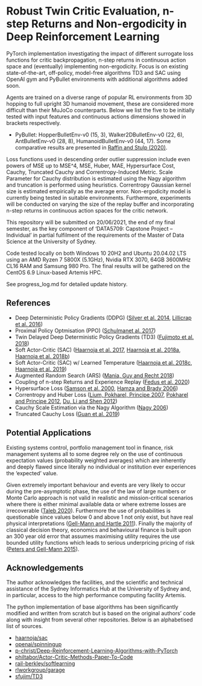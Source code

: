 # Robust Twin Critic Evaluation, n-step Returns and Non-ergodicity in Deep Reinforcement Learning

PyTorch implementation investigating the impact of different surrogate loss functions for critic backpropagation, n-step returns in continuous action space and (eventually) implementing non-ergodicity.
Focus is on existing state-of-the-art, off-policy, model-free algorithms TD3 and SAC using OpenAI gym and PyBullet environments with additional algorithms added soon.

Agents are trained on a diverse range of popular RL environments from 3D hopping to full upright 3D humanoid movement, these are considered more difficult than their MuJoCo counterparts. Below we list the five to be initially tested with input features and continuous actions dimensions showed in brackets respectively.
* PyBullet: HopperBulletEnv-v0 (15, 3), Walker2DBulletEnv-v0 (22, 6), AntBulletEnv-v0 (28, 8), HumanoidBulletEnv-v0 (44, 17).
Some comparative results are presented in [Raffin and Stulp (2020)](https://arxiv.org/pdf/2005.05719.pdf).

Loss functions used in descending order outlier suppression include even powers of MSE up to MSE^4, MSE, Huber, MAE, Hypersurface Cost, Cauchy, Truncated Cauchy and Correntropy-Induced Metric. Scale Parameter for Cauchy distribution is estimated using the Nagy algorithm and truncation is performed using heuristics. Correntropy Gaussian kernel size is estimated empirically as the average error. Non-ergodicity model is currently being tested in suitable environments. Furthermore, experiments will be conducted on varying the size of the replay buffer and incorporating n-step returns in continuous action spaces for the critic network.

This repository will be submitted on 20/06/2021, the end of my final semester, as the key component of ‘DATA5709: Capstone Project – Individual’ in partial fulfilment of the requirements of the Master of Data Science at the University of Sydney. 

Code tested locally on both Windows 10 20H2 and Ubuntu 20.04.02 LTS using an AMD Ryzen 7 5800X (5.1GHz), Nvidia RTX 3070, 64GB 3600MHz CL16 RAM and Samsung 980 Pro. The final results will be gathered on the CentOS 6.9 Linux-based Artemis HPC.

See progress_log.md for detailed update history.

## References
* Deep Deterministic Policy Gradients (DDPG) ([Silver et al. 2014](http://proceedings.mlr.press/v32/silver14.pdf), [Lillicrap et al. 2016](https://arxiv.org/pdf/1509.02971.pdf))
* Proximal Policy Optmisation (PPO) ([Schulmanet al. 2017](https://arxiv.org/pdf/1707.06347.pdf))
* Twin Delayed Deep Deterministic Policy Gradients (TD3) ([Fujimoto et al. 2018](https://arxiv.org/pdf/1802.09477.pdf))
* Soft Actor-Critic (SAC) ([Haarnoja et al. 2017](https://arxiv.org/pdf/1702.08165.pdf), [Haarnoja et al. 2018a](https://arxiv.org/pdf/1801.01290.pdf), [Haarnoja et al. 2018b](https://arxiv.org/pdf/1803.06773.pdf))
* Soft Actor-Critic (SAC) w/ Learned Temperature ([Haarnoja et al. 2018c](https://arxiv.org/pdf/1812.05905.pdf), [Haarnoja et al. 2019](https://arxiv.org/pdf/1812.11103.pdf))
* Augmented Random Search (ARS) ([Mania, Guy and Recht 2018]( https://arxiv.org/pdf/1803.07055.pdf)) 
* Coupling of n-step Returns and Experience Replay ([Fedus et al. 2020](https://arxiv.org/pdf/2007.06700.pdf))
* Hypersurface Loss ([Samson et al. 2000](https://ieeexplore.ieee.org/document/857003), [Hamza and Brady 2006](https://users.encs.concordia.ca/~hamza/HamzaBrady.pdf))
* Correntropy and Huber Loss ([Lium, Pokharel, Principe 2007]( https://citeseerx.ist.psu.edu/viewdoc/download;jsessionid=22F68E41A9F19D343CCF47403C29038F?doi=10.1.1.640.6891&rep=rep1&type=pdf), [Pokharel and Principe 2012](https://citeseerx.ist.psu.edu/viewdoc/download?doi=10.1.1.639.4052&rep=rep1&type=pdf), [Du, Li and Shen 2012](https://lcs.ios.ac.cn/~ydshen/ICDM-12.pdf))
* Cauchy Scale Estimation via the Nagy Algorithm ([Nagy 2006](http://www.jucs.org/jucs_12_9/parameter_estimation_of_the/jucs_12_09_1332_1344_nagy.pdf))
* Truncated Cauchy Loss ([Guan et al. 2019](https://tongliang-liu.github.io/papers/TPAMITruncatedNMF.pdf))

## Potential Applications
Existing systems control, portfolio management tool in finance, risk management systems all to some degree rely on the use of continuous expectation values (probability weighted averages) which are inherently and deeply flawed since literally no individual or institution ever experiences the ‘expected’ value. 

Given extremely important behaviour and events are very likely to occur during the pre-asymptotic phase, the use of the law of large numbers or Monte Carlo approach is not valid in realistic and mission-critical scenarios where there is either minimal available data or where extreme losses are irrecoverable ([Taleb 2020]( https://arxiv.org/ftp/arxiv/papers/2001/2001.10488.pdf)). Furthermore the use of probabilities is questionable since values below 0 and above 1 not only exist, but have real physical interpretations ([Gell-Mann and Hartle 2011]( https://arxiv.org/pdf/1106.0767.pdf)). Finally the majority of classical decision theory, economics and behavioural finance is built upon an 300 year old error that assumes maximising utility requires the use bounded utility functions which leads to serious underpricing pricing of risk ([Peters and Gell-Mann 2015]( https://arxiv.org/pdf/1405.0585.pdf)).

## Acknowledgements
The author acknowledges the facilities, and the scientific and technical assistance of the Sydney Informatics Hub at the University of Sydney and, in particular, access to the high performance computing facility Artemis.

The python implementation of base algorithms has been significantly modified and written from scratch but is based on the original authors’ code along with insight from several other repositories. Below is an alphabetised list of sources.
* [haarnoja/sac](https://github.com/haarnoja/sac)
* [openai/spinningup](https://github.com/openai/spinningup)
* [p-christ/Deep-Reinforcement-Learning-Algorithms-with-PyTorch]( https://github.com/p-christ/Deep-Reinforcement-Learning-Algorithms-with-PyTorch)
* [philtabor/Actor-Critic-Methods-Paper-To-Code](https://github.com/philtabor/Actor-Critic-Methods-Paper-To-Code)
* [rail-berkley/softlearning]( https://github.com/rail-berkeley/softlearning) 
* [rlworkgroup/garage](https://github.com/rlworkgroup/garage)
* [sfujim/TD3](https://github.com/sfujim/TD3/)

